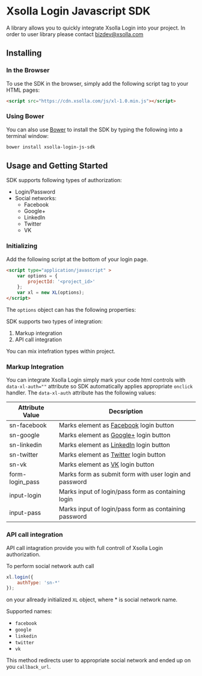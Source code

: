 # Xsolla Login Javascript SDK
A library allows you to quickly integrate Xsolla Login into your project. In order to user library please contact [bizdev@xsolla.com](mailto:bizdev@xsolla.com) 
## Installing

### In the Browser

To use the SDK in the browser, simply add the following script tag to your
HTML pages:

```html
<script src="https://cdn.xsolla.com/js/xl-1.0.min.js"></script>
```
### Using Bower

You can also use [Bower](http://bower.io) to install the SDK by typing the
following into a terminal window:

```sh
bower install xsolla-login-js-sdk
```

## Usage and Getting Started
SDK supports following types of authorization:
* Login/Password
* Social networks:
  * Facebook
  * Google+
  * LinkedIn
  * Twitter
  * VK

### Initializing

Add the following script at the bottom of your login page.
```html
<script type="application/javascript" >
    var options = { 
        projectId: '<project_id>'
    };
    var xl = new XL(options);
</script>
```
The `options` object can has the following properties:


SDK supports two types of integration:
1. Markup integration
1. API call integration

You can mix intefration types within project.
### Markup Integration
You can integrate Xsolla Login simply mark your code html controls with `data-xl-auth=""` attribute so SDK automatically applies appropriate `onclick` handler.
The `data-xl-auth` attribute has the following values:

Attribute Value | Decsription
----------------|---
sn-facebook     | Marks element as [Facebook](https://facebook.com) login button 
sn-google       | Marks element as [Google+](https://plus.google.com) login button 
sn-linkedin     | Marks element as [LinkedIn](https://linkedin.com) login button
sn-twitter      | Marks element as [Twitter](https://twitter.com) login button
sn-vk           | Marks element as [VK](https://vk.com) login button
form-login_pass | Marks form as submit form with user login and password
input-login     | Marks input of login/pass form as containing login
input-pass      | Marks input of login/pass form as containing password

### API call integration

API call intagration provide you with full controll of Xsolla Login authorization.

To perform social network auth call 
```javascript
xl.login({
    authType: 'sn-*'
});
```
on your allready initialized `XL` object, where * is social network name.

Supported names:
* `facebook`
* `google`
* `linkedin`
* `twitter`
* `vk`

This method redirects user to appropriate social network and ended up on you `callback_url`.